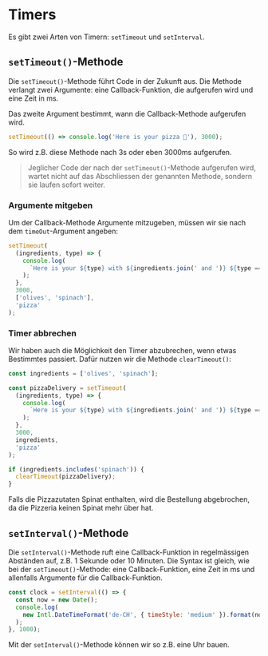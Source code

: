 # Timers

Es gibt zwei Arten von Timern: `setTimeout` und `setInterval`.

## `setTimeout()`-Methode

Die `setTimeout()`-Methode führt Code in der Zukunft aus. Die Methode verlangt zwei Argumente: eine Callback-Funktion, die aufgerufen wird und 
eine Zeit in ms. 

Das zweite Argument bestimmt, wann die Callback-Methode aufgerufen wird.

````Javascript
setTimeout(() => console.log('Here is your pizza 🍕'), 3000);
````

So wird z.B. diese Methode nach 3s oder eben 3000ms aufgerufen.

> Jeglicher Code der nach der `setTimeout()`-Methode aufgerufen wird, wartet nicht auf das Abschliessen der genannten Methode, sondern sie laufen 
> sofort weiter.

### Argumente mitgeben

Um der Callback-Methode Argumente mitzugeben, müssen wir sie nach dem `timeOut`-Argument angeben: 

````Javascript
setTimeout(
  (ingredients, type) => {
    console.log(
      `Here is your ${type} with ${ingredients.join(' and ')} ${type === 'pizza' ? '🍕' : ''}`
    );
  },
  3000,
  ['olives', 'spinach'],
  'pizza'
);

````

### Timer abbrechen

Wir haben auch die Möglichkeit den Timer abzubrechen, wenn etwas Bestimmtes passiert. Dafür nutzen wir die Methode `clearTimeout()`:

````Javascript
const ingredients = ['olives', 'spinach'];

const pizzaDelivery = setTimeout(
  (ingredients, type) => {
    console.log(
      `Here is your ${type} with ${ingredients.join(' and ')} ${type === 'pizza' ? '🍕' : ''}`
    );
  },
  3000,
  ingredients,
  'pizza'
);

if (ingredients.includes('spinach')) {
  clearTimeout(pizzaDelivery);
}
````

Falls die Pizzazutaten Spinat enthalten, wird die Bestellung abgebrochen, da die Pizzeria keinen Spinat mehr über hat.

## `setInterval()`-Methode

Die `setInterval()`-Methode ruft eine Callback-Funktion in regelmässigen Abständen auf, z.B. 1 Sekunde oder 10 Minuten. Die Syntax ist gleich, wie 
bei der `setTimeout()`-Methode: eine Callback-Funktion, eine Zeit in ms und allenfalls Argumente für die Callback-Funktion. 

````Javascript
const clock = setInterval(() => {
  const now = new Date();
  console.log(
    new Intl.DateTimeFormat('de-CH', { timeStyle: 'medium' }).format(now)
  );
}, 1000);

````

Mit der `setInterval()`-Methode können wir so z.B. eine Uhr bauen. 
